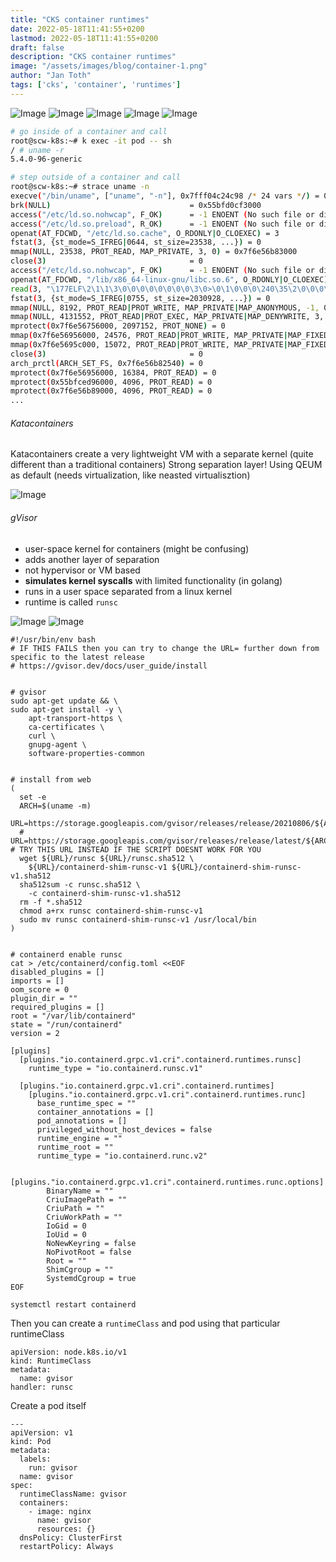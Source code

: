 ```yaml
---
title: "CKS container runtimes"
date: 2022-05-18T11:41:55+0200
lastmod: 2022-05-18T11:41:55+0200
draft: false
description: "CKS container runtimes"
image: "/assets/images/blog/container-1.png"
author: "Jan Toth"
tags: ['cks', 'container', 'runtimes']
---
```


![Image](/assets/images/blog/container-1.png)
![Image](/assets/images/blog/container-2.png)
![Image](/assets/images/blog/container-3.png)
![Image](/assets/images/blog/container-4.png)
![Image](/assets/images/blog/container-5.png)

```bash
# go inside of a container and call
root@scw-k8s:~# k exec -it pod -- sh
/ # uname -r
5.4.0-96-generic

# step outside of a container and call
root@scw-k8s:~# strace uname -n
execve("/bin/uname", ["uname", "-n"], 0x7fff04c24c98 /* 24 vars */) = 0
brk(NULL)                               = 0x55bfd0cf3000
access("/etc/ld.so.nohwcap", F_OK)      = -1 ENOENT (No such file or directory)
access("/etc/ld.so.preload", R_OK)      = -1 ENOENT (No such file or directory)
openat(AT_FDCWD, "/etc/ld.so.cache", O_RDONLY|O_CLOEXEC) = 3
fstat(3, {st_mode=S_IFREG|0644, st_size=23538, ...}) = 0
mmap(NULL, 23538, PROT_READ, MAP_PRIVATE, 3, 0) = 0x7f6e56b83000
close(3)                                = 0
access("/etc/ld.so.nohwcap", F_OK)      = -1 ENOENT (No such file or directory)
openat(AT_FDCWD, "/lib/x86_64-linux-gnu/libc.so.6", O_RDONLY|O_CLOEXEC) = 3
read(3, "\177ELF\2\1\1\3\0\0\0\0\0\0\0\0\3\0>\0\1\0\0\0\240\35\2\0\0\0\0\0"..., 832) = 832
fstat(3, {st_mode=S_IFREG|0755, st_size=2030928, ...}) = 0
mmap(NULL, 8192, PROT_READ|PROT_WRITE, MAP_PRIVATE|MAP_ANONYMOUS, -1, 0) = 0x7f6e56b81000
mmap(NULL, 4131552, PROT_READ|PROT_EXEC, MAP_PRIVATE|MAP_DENYWRITE, 3, 0) = 0x7f6e5656f000
mprotect(0x7f6e56756000, 2097152, PROT_NONE) = 0
mmap(0x7f6e56956000, 24576, PROT_READ|PROT_WRITE, MAP_PRIVATE|MAP_FIXED|MAP_DENYWRITE, 3, 0x1e7000) = 0x7f6e56956000
mmap(0x7f6e5695c000, 15072, PROT_READ|PROT_WRITE, MAP_PRIVATE|MAP_FIXED|MAP_ANONYMOUS, -1, 0) = 0x7f6e5695c000
close(3)                                = 0
arch_prctl(ARCH_SET_FS, 0x7f6e56b82540) = 0
mprotect(0x7f6e56956000, 16384, PROT_READ) = 0
mprotect(0x55bfced96000, 4096, PROT_READ) = 0
mprotect(0x7f6e56b89000, 4096, PROT_READ) = 0
...
```

###### Katacontainers

Katacontainers create a very lightweight VM with a separate kernel (quite different than a traditional containers)
Strong separation layer!
Using QEUM as default (needs virtualization, like neasted virtualisztion)

![Image](/assets/images/blog/container-6.png)

###### gVisor

* user-space kernel for containers (might be confusing)
* adds another layer of separation
* not hypervisor or VM based
* **simulates kernel syscalls** with limited functionality (in golang)
* runs in a user space separated from a linux kernel
* runtime is called `runsc`


![Image](/assets/images/blog/container-7.png)
![Image](/assets/images/blog/container-8.png)


```
#!/usr/bin/env bash
# IF THIS FAILS then you can try to change the URL= further down from specific to the latest release
# https://gvisor.dev/docs/user_guide/install


# gvisor
sudo apt-get update && \
sudo apt-get install -y \
    apt-transport-https \
    ca-certificates \
    curl \
    gnupg-agent \
    software-properties-common


# install from web
(
  set -e
  ARCH=$(uname -m)
  URL=https://storage.googleapis.com/gvisor/releases/release/20210806/${ARCH}
  # URL=https://storage.googleapis.com/gvisor/releases/release/latest/${ARCH} # TRY THIS URL INSTEAD IF THE SCRIPT DOESNT WORK FOR YOU
  wget ${URL}/runsc ${URL}/runsc.sha512 \
    ${URL}/containerd-shim-runsc-v1 ${URL}/containerd-shim-runsc-v1.sha512
  sha512sum -c runsc.sha512 \
    -c containerd-shim-runsc-v1.sha512
  rm -f *.sha512
  chmod a+rx runsc containerd-shim-runsc-v1
  sudo mv runsc containerd-shim-runsc-v1 /usr/local/bin
)


# containerd enable runsc
cat > /etc/containerd/config.toml <<EOF
disabled_plugins = []
imports = []
oom_score = 0
plugin_dir = ""
required_plugins = []
root = "/var/lib/containerd"
state = "/run/containerd"
version = 2

[plugins]
  [plugins."io.containerd.grpc.v1.cri".containerd.runtimes.runsc]
    runtime_type = "io.containerd.runsc.v1"

  [plugins."io.containerd.grpc.v1.cri".containerd.runtimes]
    [plugins."io.containerd.grpc.v1.cri".containerd.runtimes.runc]
      base_runtime_spec = ""
      container_annotations = []
      pod_annotations = []
      privileged_without_host_devices = false
      runtime_engine = ""
      runtime_root = ""
      runtime_type = "io.containerd.runc.v2"

      [plugins."io.containerd.grpc.v1.cri".containerd.runtimes.runc.options]
        BinaryName = ""
        CriuImagePath = ""
        CriuPath = ""
        CriuWorkPath = ""
        IoGid = 0
        IoUid = 0
        NoNewKeyring = false
        NoPivotRoot = false
        Root = ""
        ShimCgroup = ""
        SystemdCgroup = true
EOF

systemctl restart containerd
```

Then you can create a `runtimeClass` and pod using that particular runtimeClass


```
apiVersion: node.k8s.io/v1
kind: RuntimeClass
metadata:
  name: gvisor
handler: runsc
```

Create a pod itself

```
---
apiVersion: v1
kind: Pod
metadata:
  labels:
    run: gvisor
  name: gvisor
spec:
  runtimeClassName: gvisor
  containers:
    - image: nginx
      name: gvisor
      resources: {}
  dnsPolicy: ClusterFirst
  restartPolicy: Always
```
